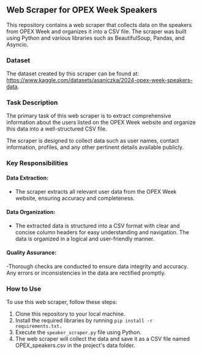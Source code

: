 ## Web Scraper for OPEX Week Speakers

This repository contains a web scraper that collects data on the speakers from OPEX Week and organizes it into a CSV file. The scraper was built using Python and various libraries such as BeautifulSoup, Pandas, and Asyncio.

### Dataset

The dataset created by this scraper can be found at: https://www.kaggle.com/datasets/asaniczka/2024-opex-week-speakers-data.

### Task Description

The primary task of this web scraper is to extract comprehensive information about the users listed on the OPEX Week website and organize this data into a well-structured CSV file. 

The scraper is designed to collect data such as user names, contact information, profiles, and any other pertinent details available publicly.

### Key Responsibilities

#### Data Extraction:
- The scraper extracts all relevant user data from the OPEX Week website, ensuring accuracy and completeness.
#### Data Organization: 
- The extracted data is structured into a CSV format with clear and concise column headers for easy understanding and navigation. The data is organized in a logical and user-friendly manner.
#### Quality Assurance: 
-Thorough checks are conducted to ensure data integrity and accuracy. Any errors or inconsistencies in the data are rectified promptly.

### How to Use

To use this web scraper, follow these steps:

1. Clone this repository to your local machine.
2. Install the required libraries by running `pip install -r requirements.txt.`
3. Execute the `speaker_scraper.py` file using Python.
4. The web scraper will collect the data and save it as a CSV file named OPEX_speakers.csv in the project's data folder.
